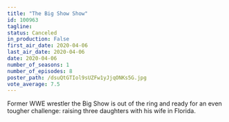 ```yaml
---
title: "The Big Show Show"
id: 100963
tagline: 
status: Canceled
in_production: False
first_air_date: 2020-04-06
last_air_date: 2020-04-06
date: 2020-04-06
number_of_seasons: 1
number_of_episodes: 8
poster_path: /dsuQtGTIol9sUZFw1yJjqONKs5G.jpg
vote_average: 7.5
---
```


Former WWE wrestler the Big Show is out of the ring and ready for an even tougher challenge: raising three daughters with his wife in Florida.
